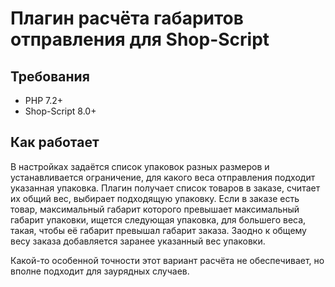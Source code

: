 Плагин расчёта габаритов отправления для Shop-Script
====================================================

## Требования

 - PHP 7.2+
 - Shop-Script 8.0+

## Как работает

В настройках задаётся список упаковок разных размеров и устанавливается ограничение, для какого веса отправления
подходит указанная упаковка. Плагин получает список товаров в заказе, считает их общий вес, выбирает подходящую упаковку.
Если в заказе есть товар, максимальный габарит которого превышает максимальный габарит упаковки, ищется следующая 
упаковка, для большего веса, такая, чтобы её габарит превышал габарит заказа. Заодно к общему весу заказа добавляется 
заранее указанный вес упаковки.

Какой-то особенной точности этот вариант расчёта не обеспечивает, но вполне подходит для заурядных случаев.
